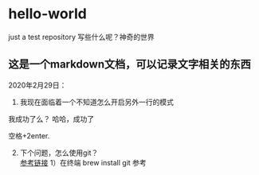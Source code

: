 # hello-world
just a test repository 
写些什么呢？神奇的世界

## 这是一个markdown文档，可以记录文字相关的东西 
2020年2月29日：
1. 我现在面临着一个不知道怎么开启另外一行的模式  

我成功了么？
哈哈，成功了  

空格+2enter.  

2. 下个问题，怎么使用git？  
[参考链接](https://blog.csdn.net/Aurora153/article/details/104338301)
1）在终端 brew install git
参考
